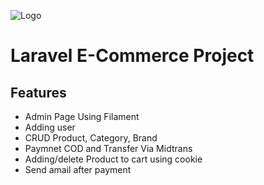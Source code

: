 
![Logo](https://raw.githubusercontent.com/laravel/art/master/logo-lockup/5%20SVG/2%20CMYK/1%20Full%20Color/laravel-logolockup-cmyk-red.svg)


#  Laravel E-Commerce Project 


## Features

- Admin Page Using Filament
- Adding user
- CRUD Product, Category, Brand
- Paymnet COD and Transfer Via Midtrans
- Adding/delete Product to cart using cookie
- Send amail after payment


